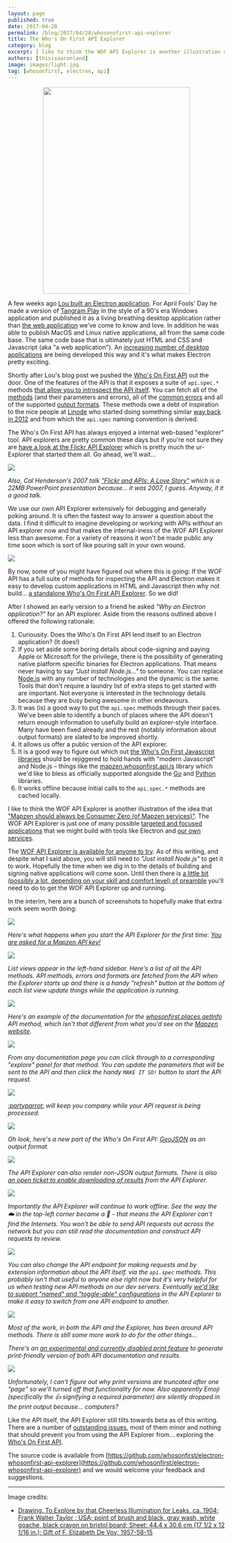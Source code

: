 ```yaml
---
layout: page
published: true
date: 2017-04-28
permalink: /blog/2017/04/28/whosonofirst-api-explorer
title: The Who's On First API Explorer
category: blog
excerpt: I like to think the WOF API Explorer is another illustration of the idea that "Mapzen should always be Consumer Zero (of Mapzen services)".
authors: [thisisaaronland]
image: images/light.jpg
tag: [whosonfirst, electron, api]
---
```


<div style="margin: 0 auto; width:341px;">
<a href="https://collection.cooperhewitt.org/objects/18419753/"><img src="images/light.jpg" height="480" width="341" /></a>
</div>

A few weeks ago [Lou built an Electron application](https://mapzen.com/blog/tangram-work-developer-commentary). For April Fools' Day he made a version of [Tangram Play](https://mapzen.com/blog/introducing-tangram-work) in the style of a 90's era Windows application and published it as a living breathing desktop application rather than [the web application](https://mapzen.com/tangram/play/) we've come to know and love. In addition he was able to publish MacOS and Linux native applications, all from the same code base. The same code base that is ultimately just HTML and CSS and Javascript (aka "a web application"). An [increasing number of desktop applications](https://electron.atom.io/apps) are being developed this way and it's what makes Electron pretty exciting.

Shortly after Lou's blog post we pushed the [Who's On First API](https://mapzen.com/blog/whosonfirst-api) out the door. One of the features of the API is that it exposes a suite of `api.spec.*` methods [that allow you to introspect the API itself](https://mapzen.com/documentation/wof/methods/#apispec). You can fetch all of the [methods](https://mapzen.com/documentation/wof/methods/#api.spec.methods) (and their parameters and errors), all of the [common errors](https://mapzen.com/documentation/wof/methods/#api.spec.errors) and all of the supported [output formats](https://mapzen.com/documentation/wof/methods/#api.spec.formats). These methods owe a debt of inspiration to the nice people at [Linode](http://linode.com) who started doing something similar [way back in 2012](http://blog.linode.com/2012/04/04/api_spec/) and from which the `api.spec` naming convention is derived.

The Who's On First API has always enjoyed a internal web-based "explorer" tool. API explorers are pretty common these days but if you're not sure they are [have a look at the Flickr API Explorer](https://www.flickr.com/services/api/) which is pretty much the ur-Explorer that started them all. Go ahead, we'll wait...

![](images/flickr-api-explorer.png)

_Also, Cal Henderson's 2007 talk ["Flickr and APIs: A Love Story"](http://www.iamcal.com/talks/open_hack_day.pps) which is a 22MB PowerPoint presentation because... it was 2007, I guess. Anyway, it it a good talk._

We use our own API Explorer extensively for debugging and generally poking around. It is often the fastest way to answer a question about the data. I find it difficult to imagine developing or working with APIs _without_ an API explorer now and that makes the internal-iness of the WOF API Explorer less than awesome. For a variety of reasons it won't be made public any time soon which is sort of like pouring salt in your own wound.

![](images/whosonfirst-api-explorer.png)

By now, some of you might have figured out where this is going: If the WOF API has a full suite of methods for inspecting the API and Electron makes it easy to develop custom applications in HTML and Javascript then why not build... [a standalone Who's On First API Explorer](https://github.com/whosonfirst/electron-whosonfirst-api-explorer). So we did!

After I showed an early version to a friend he asked _"Why an Electron application?"_ for an API explorer. Aside from the reasons outlined above I offered the following rationale:

1. Curiousity. Does the Who's On First API lend itself to an Electron application? (It does!)
2. If you set aside some boring details about code-signing and paying Apple or Microsoft for the privilege, there is the possibility of generating native platform specific binaries for Electron applications. That means never having to say _"Just install Node.js..."_ to someone. You can replace [Node.js](https://nodejs.org/) with any number of technologies and the dynamic is the same. Tools that don't require a laundry list of extra steps to get started with are important. Not everyone is interested in the technology details because they are busy being awesome in other endeavours.
3. It was (is) a good way to put the `api.spec` methods through their paces. We've been able to identify a bunch of places where the API doesn't return enough information to usefully build an explorer-style interface. Many have been fixed already and the rest (notably information about output formats) are slated to be improved shortly.
4. It allows us offer a public version of the API explorer.
5. It is a good way to figure out which out [the Who's On First Javascript libraries](https://github.com/whosonfirst/js-mapzen-whosonfirst) should be rejiggered to hold hands with "modern Javascript" and Node.js – things like the [mapzen.whosonfirst.api.js](https://github.com/whosonfirst/electron-whosonfirst-api-explorer/blob/master/mapzen.whosonfirst.api.js) library which we'd like to bless as officially supported alongside the [Go](https://github.com/whosonfirst/go-whosonfirst-api) and [Python](https://github.com/whosonfirst/py-mapzen-whosonfirst-api) libraries.
6. It works offline because initial calls to the `api.spec.*` methods are cached locally.

I like to think the WOF API Explorer is another illustration of the idea that ["Mapzen should always be Consumer Zero (of Mapzen services)"](https://mapzen.com/blog/iamhere). The WOF API Explorer is just one of many possible [targeted and focused applications](https://mapzen.com/blog/bundler) that we might build with tools like Electron and [our own services](https://www.mapzen.com/documentation).

The [WOF API Explorer is available for anyone to try](https://github.com/whosonfirst/electron-whosonfirst-api-explorer). As of this writing, and despite what I said above, you will still need to _"Just install Node.js"_ to get it to work. Hopefully the time when we dig in to the details of building and signing native applications will come soon. Until then there is [a little bit (possibly a lot, depending on your skill and comfort level) of preamble](https://github.com/whosonfirst/electron-whosonfirst-api-explorer#install) you'll need to do to get the WOF API Explorer up and running.

In the interim, here are a bunch of screenshots to hopefully make that extra work seem worth doing:

![](images/api-explorer-start.png)

_Here's what happens when you start the API Explorer for the first time: [You are asked for a Mapzen API key!](https://mapzen.com/developers)_

![](images/api-explorer-methods.png)

_List views appear in the left-hand sidebar. Here's a list of all the API methods. API methods, errors and formats are fetched from the API when the Explorer starts up and there is a handy "refresh" button at the bottom of each list view update things while the application is running._

![](images/api-explorer-docs.png)

_Here's an example of the documentation for the [whosonfirst.places.getInfo](https://mapzen.com/documentation/wof/methods/#whosonfirst.places.getInfo) API method, which isn't that different from what you'd see on the [Mapzen website](https://mapzen.com/documentation/wof/)._

![](images/api-explorer-request.png)

_From any documentation page you can click through to a corresponding "explore" panel for that method. You can update the parameters that will be sent to the API and then click the handy `MAKE IT SO!` button to start the API request._

![](images/api-explorer-fetch.png)

_[:partyparrot:](https://github.com/whosonfirst/electron-whosonfirst-api-explorer/blob/master/images/party-parrot.gif) will keep you company while your API request is being processed._

![](images/api-explorer-results.png)

_Oh look, here's a new part of the Who's On First API: [GeoJSON](https://mapzen.com/documentation/wof/formats/#geojson) as an output format._

![](images/api-explorer-csv.png)

_The API Explorer can also render non-JSON output formats. There is also [an open ticket to enable downloading of results](https://github.com/whosonfirst/electron-whosonfirst-api-explorer/issues/21) from the API Explorer._

![](images/api-explorer-offline.png)

_Importantly the API Explorer will continue to work offline. See the way the ☁️ in the top-left corner became a 🚫  - that means the API Explorer can't find the Internets. You won't be able to send API requests out across the network but you can still read the documentation and construct API requests to review._

![](images/api-explorer-settings.png)

_You can also change the API endpoint for making requests and by extension information about the API itself. via the `api.spec` methods. This probably isn't that useful to anyone else right now but it's very helpful for us when testing new API methods on our dev servers. Eventually [we'd like to support "named" and "toggle-able" configurations](https://github.com/whosonfirst/electron-whosonfirst-api-explorer/issues/31) in the API Explorer to make it easy to switch from one API endpoint to another._

![](images/api-explorer-formats.png)

_Most of the work, in both the API and the Explorer, has been around API methods. There is still some more work to do for the other things..._

_There's an [an experimental and currently disabled print feature](https://github.com/whosonfirst/electron-whosonfirst-api-explorer/issues/10) to generate print-friendly version of both API documentation and results._

![](images/api-explorer-print.png)

_Unfortunately, I can't figure out why print versions are truncated after one "page" so we'll turned off that functionality for now. Also apparently Emoji (specifically the 👍 signifying a required parameter) are silently dropped in the print output because... computers?_

Like the API itself, the API Explorer still tilts towards beta as of this writing. There are a number of [outstanding issues](https://github.com/whosonfirst/electron-whosonfirst-api-explorer/issues), most of them minor and nothing that should prevent you from using the API Explorer from... exploring the [Who's On First API](https://mapzen.com/documentation/wof).

The source code is available from [https://github.com/whosonfirst/electron-whosonfirst-api-explorer](https://github.com/whosonfirst/electron-whosonfirst-api-explorer) and we would welcome your feedback and suggestions.

---

Image credits:

* [Drawing, To Explore by that Cheerless Illumination for Leaks, ca. 1904; Frank Walter Taylor ; USA; point of brush and black, gray wash, white goache, black crayon on bristol board; Sheet: 44.4 x 30.6 cm (17 1/2 x 12 1/16 in.); Gift of F. Elizabeth De Voy; 1957-58-15](https://collection.cooperhewitt.org/objects/18419753/)
